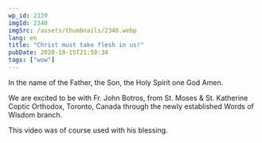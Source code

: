 ```yaml
---
wp_id: 2339
imgId: 2340
imgSrc: /assets/thumbnails/2340.webp
lang: en
title: "Christ must take flesh in us!"
pubDate: 2020-10-15T21:50:34
tags: ["wow"]
---
```


<!-- page: 6 -->

<p>In the name of the Father, the Son, the Holy Spirit one God Amen.</p>
<p>We are excited to be with Fr. John Botros, from St. Moses &amp; St. Katherine Coptic Orthodox, Toronto, Canada through the newly established Words of Wisdom branch.</p>
<p>This video was of course used with his blessing.</p>
<p>&nbsp;</p>
